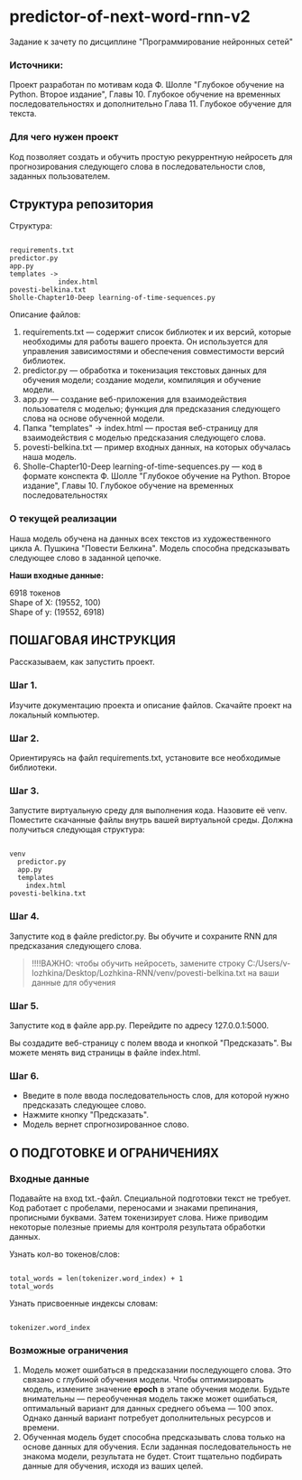 # predictor-of-next-word-rnn-v2
Задание к зачету по дисциплине "Программирование нейронных сетей"

### Источники:
Проект разработан по мотивам кода Ф. Шолле "Глубокое обучение на Python. Второе издание", Главы 10. Глубокое обучение на временных последовательностях и дополнительно Глава 11. Глубокое обучение для текста.

### Для чего нужен проект
Код позволяет создать и обучить простую рекуррентную нейросеть для прогнозирования следующего слова в последовательности слов, заданных пользователем.

## Структура репозитория
Структура:
<pre><code>
requirements.txt
predictor.py
app.py
templates -> 
            index.html
povesti-belkina.txt
Sholle-Chapter10-Deep learning-of-time-sequences.py
</code></pre>

Описание файлов:

1. requirements.txt — содержит список библиотек и их версий, которые необходимы для работы вашего проекта. Он используется для управления зависимостями и обеспечения совместимости версий библиотек.
2. predictor.py — обработка и токенизация текстовых данных для обучения модели; создание модели, компиляция и обучение модели.
3. app.py — создание веб-приложения для взаимодействия пользователя с моделью; функция для предсказания следующего слова на основе обученной модели.
4. Папка "templates" -> index.html — простая веб-страницу для взаимодействия с моделью предсказания следующего слова.
5. povesti-belkina.txt — пример входных данных, на которых обучалась наша модель.
6. Sholle-Chapter10-Deep learning-of-time-sequences.py — код в формате конспекта Ф. Шолле "Глубокое обучение на Python. Второе издание", Главы 10. Глубокое обучение на временных последовательностях

### О текущей реализации
Наша модель обучена на данных всех текстов из художественного цикла А. Пушкина "Повести Белкина". Модель способна предсказывать следующее слово в заданной цепочке. 

**Наши входные данные:**

6918 токенов\
Shape of X: (19552, 100)\
Shape of y: (19552, 6918)

## ПОШАГОВАЯ ИНСТРУКЦИЯ
Рассказываем, как запустить проект.

### Шаг 1.
Изучите документацию проекта и описание файлов. Скачайте проект на локальный компьютер.

### Шаг 2.
Ориентируясь на файл requirements.txt, установите все необходимые библиотеки.
### Шаг 3.
Запустите виртуальную среду для выполнения кода. Назовите её venv. Поместите скачанные файлы внутрь вашей виртуальной среды. Должна получиться следующая структура:

<pre><code>
venv
  predictor.py
  app.py
  templates
    index.html
povesti-belkina.txt
</code></pre>

### Шаг 4.
Запустите код в файле predictor.py. Вы обучите и сохраните RNN для предсказания следующего слова.

> !!!!ВАЖНО: чтобы обучить нейросеть, замените строку C:/Users/v-lozhkina/Desktop/Lozhkina-RNN/venv/povesti-belkina.txt на ваши данные для обучения

### Шаг 5.
Запустите код в файле app.py. Перейдите по адресу 127.0.0.1:5000.

Вы создадите веб-страницу с полем ввода и кнопкой "Предсказать". Вы можете менять вид страницы в файле index.html.

### Шаг 6.
* Введите в поле ввода последовательность слов, для которой нужно предсказать следующее слово.
* Нажмите кнопку "Предсказать".
* Модель вернет спрогнозированное слово.

## О ПОДГОТОВКЕ И ОГРАНИЧЕНИЯХ

### Входные данные
Подавайте на вход txt.-файл. Специальной подготовки текст не требует. Код работает с пробелами, переносами и знаками препинания, прописными буквами. Затем токенизирует слова. Ниже приводим некоторые полезные приемы для контроля результата обработки данных.

Узнать кол-во токенов/слов:
<pre><code>
total_words = len(tokenizer.word_index) + 1
total_words
</code></pre>

Узнать присвоенные индексы словам:
<pre><code>
tokenizer.word_index
</code></pre>

### Возможные ограничения

1. Модель может ошибаться в предсказании последующего слова. Это связано с глубиной обучения модели. Чтобы оптимизировать модель, измените значение **epoch** в этапе обучения модели. Будьте внимательны — переобученная модель также может ошибаться, оптимальный вариант для данных среднего объема — 100 эпох. Однако данный вариант потребует дополнительных ресурсов и времени.
2. Обученная модель будет способна предсказывать слова только на основе данных для обучения. Если заданная последовательность не знакома модели, результата не будет. Стоит тщательно подбирать данные для обучения, исходя из ваших целей.
